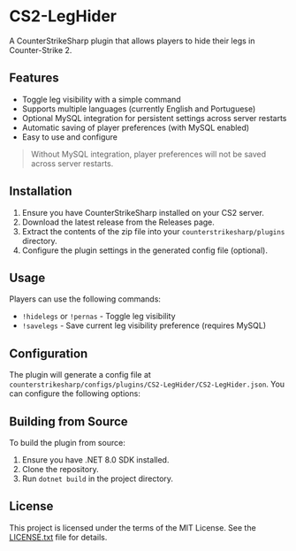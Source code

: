 # CS2-LegHider

A CounterStrikeSharp plugin that allows players to hide their legs in Counter-Strike 2.

## Features
- Toggle leg visibility with a simple command
- Supports multiple languages (currently English and Portuguese)
- Optional MySQL integration for persistent settings across server restarts
- Automatic saving of player preferences (with MySQL enabled)
- Easy to use and configure

> Without MySQL integration, player preferences will not be saved across server restarts.

## Installation
1. Ensure you have CounterStrikeSharp installed on your CS2 server.
2. Download the latest release from the Releases page.
3. Extract the contents of the zip file into your `counterstrikesharp/plugins` directory.
4. Configure the plugin settings in the generated config file (optional).

## Usage
Players can use the following commands:
- `!hidelegs` or `!pernas` - Toggle leg visibility
- `!savelegs` - Save current leg visibility preference (requires MySQL)

## Configuration
The plugin will generate a config file at `counterstrikesharp/configs/plugins/CS2-LegHider/CS2-LegHider.json`. You can configure the following options:

## Building from Source
To build the plugin from source:
1. Ensure you have .NET 8.0 SDK installed.
2. Clone the repository.
3. Run `dotnet build` in the project directory.

## License
This project is licensed under the terms of the MIT License. See the [LICENSE.txt](LICENSE.txt) file for details.
